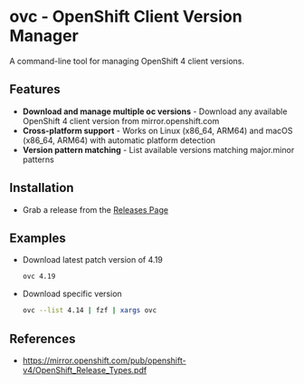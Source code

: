 # ovc - OpenShift Client Version Manager

A command-line tool for managing OpenShift 4 client versions.

## Features

- **Download and manage multiple oc versions** - Download any available OpenShift 4 client version from mirror.openshift.com
- **Cross-platform support** - Works on Linux (x86_64, ARM64) and macOS (x86_64, ARM64) with automatic platform detection
- **Version pattern matching** - List available versions matching major.minor patterns

## Installation

- Grab a release from the [Releases Page](https://github.com/t-c-l-o-u-d/ovc/releases)

## Examples

- Download latest patch version of 4.19
    ```bash
    ovc 4.19
    ```

- Download specific version
    ```bash
    ovc --list 4.14 | fzf | xargs ovc
    ```

## References
- https://mirror.openshift.com/pub/openshift-v4/OpenShift_Release_Types.pdf